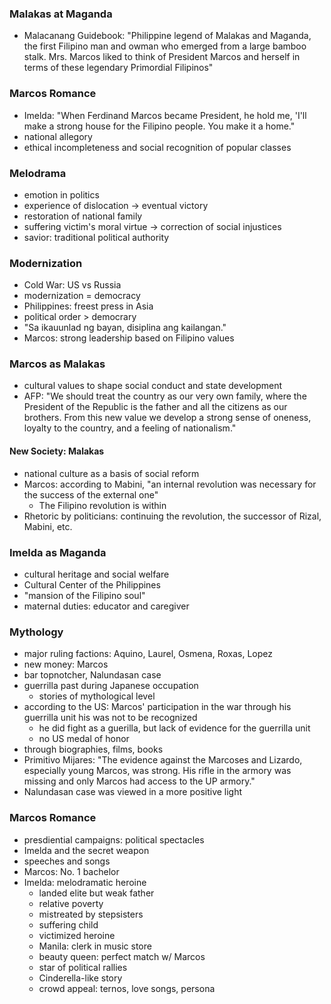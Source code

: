 ### Malakas at Maganda
- Malacanang Guidebook: "Philippine legend of Malakas and Maganda, the first Filipino man and owman who emerged from a large bamboo stalk. Mrs. Marcos liked to think of President Marcos and herself in terms of these legendary Primordial Filipinos"
### Marcos Romance
- Imelda: "When Ferdinand Marcos became President, he hold me, 'I'll make a strong house for the Filipino people. You make it a home."
- national allegory
- ethical incompleteness and social recognition of popular classes
### Melodrama
- emotion in politics
- experience of dislocation -> eventual victory
- restoration of national family
- suffering victim's moral virtue -> correction of social injustices
- savior: traditional political authority
### Modernization
- Cold War: US vs Russia
- modernization = democracy
- Philippines: freest press in Asia
- political order > democrary
- "Sa ikauunlad ng bayan, disiplina ang kailangan."
- Marcos: strong leadership based on Filipino values
### Marcos as Malakas
- cultural values to shape social conduct and state development
- AFP: "We should treat the country as our very own family, where the President of the Republic is the father and all the citizens as our brothers. From this new value we develop a strong sense of oneness, loyalty to the country, and a feeling of nationalism."
#### New Society: Malakas
- national culture as a basis of social reform
- Marcos: according to Mabini, "an internal revolution was necessary for the success of the external one"
	- The Filipino revolution is within
- Rhetoric by politicians: continuing the revolution, the successor of Rizal, Mabini, etc.
### Imelda as Maganda
- cultural heritage and social welfare
- Cultural Center of the Philippines
- "mansion of the Filipino soul"
- maternal duties: educator and caregiver
### Mythology
- major ruling factions: Aquino, Laurel, Osmena, Roxas, Lopez
- new money: Marcos
- bar topnotcher, Nalundasan case
- guerrilla past during Japanese occupation
	- stories of mythological level
- according to the US: Marcos' participation in the war through his guerrilla unit his was not to be recognized
	- he did fight as a guerilla, but lack of evidence for the guerrilla unit
	- no US medal of honor
- through biographies, films, books
- Primitivo Mijares: "The evidence against the Marcoses and Lizardo, especially young Marcos, was strong. His rifle in the armory was missing and only Marcos had access to the UP armory."
- Nalundasan case was viewed in a more positive light
### Marcos Romance
- presdiential campaigns: political spectacles
- Imelda and the secret weapon
- speeches and songs
- Marcos: No. 1 bachelor
- Imelda: melodramatic heroine
	- landed elite but weak father
	- relative poverty
	- mistreated by stepsisters
	- suffering child
	- victimized heroine
	- Manila: clerk in music store
	- beauty queen: perfect match w/ Marcos
	- star of political rallies
	- Cinderella-like story
	- crowd appeal: ternos, love songs, persona